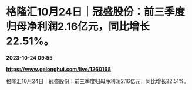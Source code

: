 # 格隆汇10月24日｜冠盛股份：前三季度归母净利润2.16亿元，同比增长22.51%。

**2023-10-24 09:55**

**https://www.gelonghui.com/live/1260168**

格隆汇10月24日｜冠盛股份：前三季度归母净利润2.16亿元，同比增长22.51%。